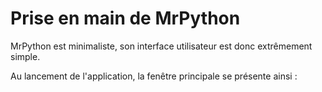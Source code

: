 Prise en main de MrPython
=========================

MrPython est minimaliste, son interface utilisateur est donc extrêmement simple.

Au lancement de l'application, la fenêtre principale se présente ainsi :


